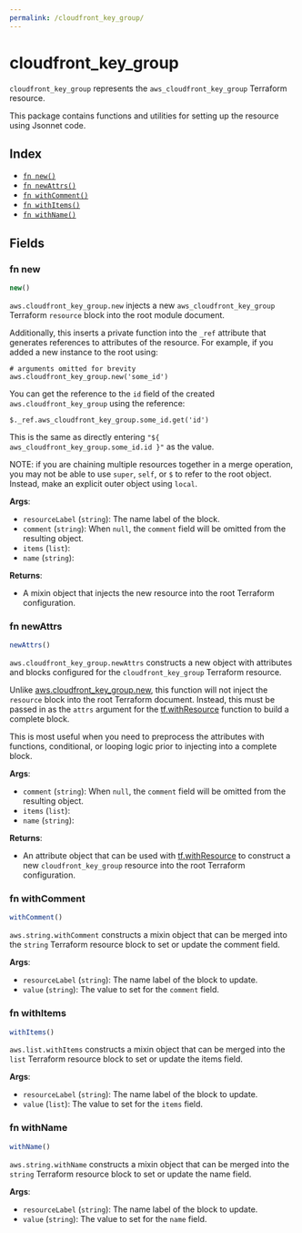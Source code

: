 ```yaml
---
permalink: /cloudfront_key_group/
---
```


# cloudfront_key_group

`cloudfront_key_group` represents the `aws_cloudfront_key_group` Terraform resource.



This package contains functions and utilities for setting up the resource using Jsonnet code.


## Index

* [`fn new()`](#fn-new)
* [`fn newAttrs()`](#fn-newattrs)
* [`fn withComment()`](#fn-withcomment)
* [`fn withItems()`](#fn-withitems)
* [`fn withName()`](#fn-withname)

## Fields

### fn new

```ts
new()
```


`aws.cloudfront_key_group.new` injects a new `aws_cloudfront_key_group` Terraform `resource`
block into the root module document.

Additionally, this inserts a private function into the `_ref` attribute that generates references to attributes of the
resource. For example, if you added a new instance to the root using:

    # arguments omitted for brevity
    aws.cloudfront_key_group.new('some_id')

You can get the reference to the `id` field of the created `aws.cloudfront_key_group` using the reference:

    $._ref.aws_cloudfront_key_group.some_id.get('id')

This is the same as directly entering `"${ aws_cloudfront_key_group.some_id.id }"` as the value.

NOTE: if you are chaining multiple resources together in a merge operation, you may not be able to use `super`, `self`,
or `$` to refer to the root object. Instead, make an explicit outer object using `local`.

**Args**:
  - `resourceLabel` (`string`): The name label of the block.
  - `comment` (`string`):  When `null`, the `comment` field will be omitted from the resulting object.
  - `items` (`list`): 
  - `name` (`string`): 

**Returns**:
- A mixin object that injects the new resource into the root Terraform configuration.


### fn newAttrs

```ts
newAttrs()
```


`aws.cloudfront_key_group.newAttrs` constructs a new object with attributes and blocks configured for the `cloudfront_key_group`
Terraform resource.

Unlike [aws.cloudfront_key_group.new](#fn-new), this function will not inject the `resource`
block into the root Terraform document. Instead, this must be passed in as the `attrs` argument for the
[tf.withResource](https://github.com/tf-libsonnet/core/tree/main/docs#fn-withresource) function to build a complete block.

This is most useful when you need to preprocess the attributes with functions, conditional, or looping logic prior to
injecting into a complete block.

**Args**:
  - `comment` (`string`):  When `null`, the `comment` field will be omitted from the resulting object.
  - `items` (`list`): 
  - `name` (`string`): 

**Returns**:
  - An attribute object that can be used with [tf.withResource](https://github.com/tf-libsonnet/core/tree/main/docs#fn-withresource) to construct a new `cloudfront_key_group` resource into the root Terraform configuration.


### fn withComment

```ts
withComment()
```

`aws.string.withComment` constructs a mixin object that can be merged into the `string`
Terraform resource block to set or update the comment field.



**Args**:
  - `resourceLabel` (`string`): The name label of the block to update.
  - `value` (`string`): The value to set for the `comment` field.


### fn withItems

```ts
withItems()
```

`aws.list.withItems` constructs a mixin object that can be merged into the `list`
Terraform resource block to set or update the items field.



**Args**:
  - `resourceLabel` (`string`): The name label of the block to update.
  - `value` (`list`): The value to set for the `items` field.


### fn withName

```ts
withName()
```

`aws.string.withName` constructs a mixin object that can be merged into the `string`
Terraform resource block to set or update the name field.



**Args**:
  - `resourceLabel` (`string`): The name label of the block to update.
  - `value` (`string`): The value to set for the `name` field.

